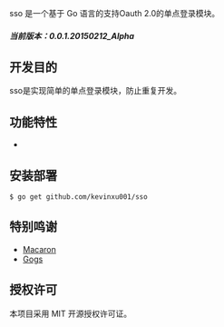 sso 是一个基于 Go 语言的支持Oauth 2.0的单点登录模块。

##### 当前版本：0.0.1.20150212_Alpha

## 开发目的

sso是实现简单的单点登录模块，防止重复开发。

## 功能特性

- 

## 安装部署

```
$ go get github.com/kevinxu001/sso
```

## 特别鸣谢

- [Macaron](https://github.com/Unknwon/macaron)
- [Gogs](https://github.com/gogits/gogs)

## 授权许可

本项目采用 MIT 开源授权许可证。
